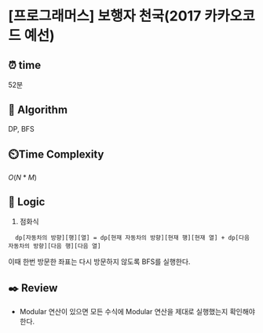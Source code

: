 # [프로그래머스] 보행자 천국(2017 카카오코드 예선)

## ⏰  **time**

52분

## :pushpin: **Algorithm**

DP, BFS

## ⏲️**Time Complexity**

$O(N*M)$

## :round_pushpin: **Logic**
1. 점화식
  ```
    dp[자동차의 방향][행][열] = dp[현재 자동차의 방향][현재 행][현재 열] + dp[다음 자동차의 방향][다음 행][다음 열] 
  ```
  이때 한번 방문한 좌표는 다시 방문하지 않도록 BFS를 실행한다.

## :black_nib: **Review**
- Modular 연산이 있으면 모든 수식에 Modular 연산을 제대로 실행했는지 확인해야 한다.
